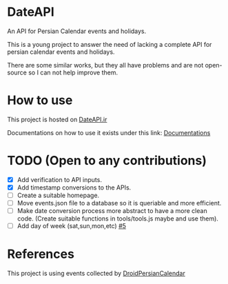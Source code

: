 # DateAPI

An API for Persian Calendar events and holidays.

This is a young project to answer the need of lacking a complete API for persian calendar events and holidays.

There are some similar works, but they all have problems and are not open-source so I can not help improve them.

# How to use

This project is hosted on [DateAPI.ir](https://dateapi.ir)

Documentations on how to use it exists under this link: [Documentations](https://dateapi.ir/docs)

# TODO (Open to any contributions)

- [x] Add verification to API inputs.
- [x] Add timestamp conversions to the APIs.
- [ ] Create a suitable homepage.
- [ ] Move events.json file to a database so it is queriable and more efficient.
- [ ] Make date conversion process more abstract to have a more clean code. (Create suitable functions in tools/tools.js maybe and use them).
- [ ] Add day of week (sat,sun,mon,etc) [#5](https://gitlab.com/molaeiali/date-api/-/issues/5)

# References

This project is using events collected by [DroidPersianCalendar](https://github.com/ebraminio/DroidPersianCalendar)
